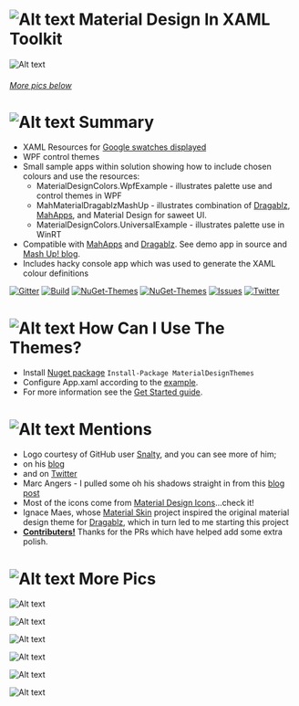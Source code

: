 

# ![Alt text](https://raw.githubusercontent.com/ButchersBoy/MaterialDesignInXamlToolkit/master/web/images/MD4XAML64.png "Material Design In XAML Toolkit") Material Design In XAML Toolkit

![Alt text](https://raw.githubusercontent.com/ButchersBoy/MaterialDesignInXamlToolkit/master/web/images/MashUp.gif "Material Design Demo")

###### [More pics below](#MorePics)

# ![Alt text](https://raw.githubusercontent.com/ButchersBoy/MaterialDesignInXamlToolkit/master/web/images/MD4XAML28.png "Summary") Summary

 * XAML Resources for [Google swatches displayed](http://www.google.co.uk/design/spec/style/color.html#color-ui-color-application)
 * WPF control themes
 * Small sample apps within solution showing how to include chosen colours and use the resources:
   * MaterialDesignColors.WpfExample - illustrates palette use and control themes in WPF
   * MahMaterialDragablzMashUp - illustrates combination of [Dragablz](https://github.com/ButchersBoy/Dragablz), [MahApps](https://github.com/MahApps/MahApps.Metro), and Material Design for saweet UI.
   * MaterialDesignColors.UniversalExample - illustrates palette use in WinRT
 * Compatible with [MahApps](http://mahapps.com) and [Dragablz](https://github.com/ButchersBoy/Dragablz).  See demo app in source and [Mash Up! blog](http://dragablz.net/2015/02/25/material-design-in-xaml-mash-up/).
 * Includes hacky console app which was used to generate the XAML colour definitions

[![Gitter](https://img.shields.io/badge/Gitter-Join%20Chat-green.svg?style=flat-square)](https://gitter.im/ButchersBoy/MaterialDesignInXamlToolkit)
[![Build](https://img.shields.io/appveyor/ci/ButchersBoy/MaterialDesignInXamlToolkit.svg?style=flat-square)](https://ci.appveyor.com/project/ButchersBoy/materialdesigninxamltoolkit)
[![NuGet-Themes](https://img.shields.io/nuget/dt/MaterialDesignThemes.svg?label=NuGet-Themes&style=flat-square)](https://www.nuget.org/packages/MaterialDesignThemes/)
[![NuGet-Themes](https://img.shields.io/nuget/dt/MaterialDesignColors.svg?label=NuGet-Colors&style=flat-square)](https://www.nuget.org/packages/MaterialDesignColors/)
[![Issues](https://img.shields.io/github/issues/ButchersBoy/MaterialDesignInXamlToolkit.svg?style=flat-square)](https://github.com/ButchersBoy/MaterialDesignInXamlToolkit/issues)
[![Twitter](https://img.shields.io/badge/twitter-%40james__willock-55acee.svg?style=flat-square)](https://twitter.com/James_Willock)

# ![Alt text](https://raw.githubusercontent.com/ButchersBoy/MaterialDesignInXamlToolkit/master/web/images/MD4XAML28.png "How Can I Use The Themes?") How Can I Use The Themes?

* Install [Nuget package](https://www.nuget.org/packages/MaterialDesignThemes/) ```Install-Package MaterialDesignThemes```
* Configure App.xaml according to the [example](https://github.com/ButchersBoy/MaterialDesignInXamlToolkit/blob/master/MaterialDesignColors.WpfExample/App.xaml).
* For more information see the [Get Started guide](http://butchersboy.github.io/MaterialDesignInXamlToolkit/#getStarted).

# ![Alt text](https://raw.githubusercontent.com/ButchersBoy/MaterialDesignInXamlToolkit/master/web/images/MD4XAML28.png "Mentions") Mentions

* Logo courtesy of GitHub user [Snalty](https://github.com/snalty), and you can see more of him;
 * on his [blog](http://holothere.tumblr.com/)
 * and on [Twitter](https://twitter.com/snalty)
* Marc Angers - I pulled some oh his shadows straight in from this [blog post](http://marcangers.com/material-design-shadows-in-wpf/)
* Most of the icons come from [Material Design Icons](https://materialdesignicons.com/)...check it!
* Ignace Maes, whose [Material Skin](https://github.com/IgnaceMaes/MaterialSkin) project inspired the original material design theme for [Dragablz](https://github.com/ButchersBoy/Dragablz), which in turn led to me starting this project
* **[Contributers!](https://github.com/ButchersBoy/MaterialDesignInXamlToolkit/graphs/contributors)**  Thanks for the PRs which have helped add some extra polish.  

# <a name="MorePics"></a>![Alt text](https://raw.githubusercontent.com/ButchersBoy/MaterialDesignInXamlToolkit/master/web/images/MD4XAML28.png "More Pics") More Pics

![Alt text](https://raw.githubusercontent.com/ButchersBoy/MaterialDesignInXamlToolkit/master/web/images/ClockDemo.gif "Clock Demo")

![Alt text](https://raw.githubusercontent.com/ButchersBoy/MaterialDesignInXamlToolkit/master/web/images/DatePicker.gif "Date Picker & Calendar")

![Alt text](https://raw.githubusercontent.com/ButchersBoy/MaterialDesignInXamlToolkit/master/web/images/Cards.png "Cards")

![Alt text](https://raw.githubusercontent.com/ButchersBoy/MaterialDesignInXamlToolkit/master/web/images/FieldsDemo.gif "Fields Demo")

![Alt text](https://raw.githubusercontent.com/ButchersBoy/MaterialDesignInXamlToolkit/master/web/images/MenusDemo.jpg "Menus")

![Alt text](https://dragablz.files.wordpress.com/2015/02/materialdesigndemo23.png "Material Design Themes")


